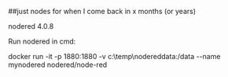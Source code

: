 ##just nodes for when I come back in x months (or years)


nodered 4.0.8

Run nodered in cmd:

docker run -it -p 1880:1880 -v c:\temp\nodereddata:/data --name mynodered nodered/node-red